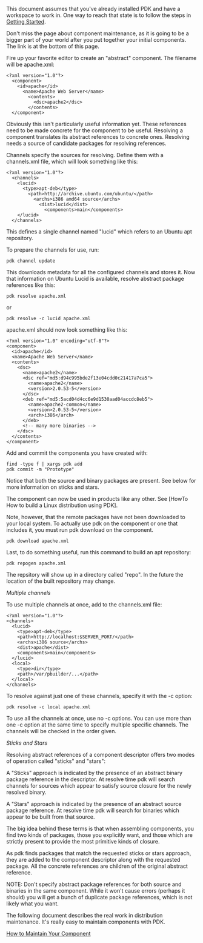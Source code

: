 This document assumes that you've already installed PDK and have a workspace to work in. One way to reach that state is to follow the steps in [Getting Started](GettingStarted.md).

Don't miss the page about component maintenance, as it is going to be a bigger part of your world after you put together your initial components. The link is at the bottom of this page. 

Fire up your favorite editor to create an "abstract" component. The filename will be apache.xml:


	
	<?xml version="1.0"?>
	  <component>
	    <id>apache</id>
	      <name>Apache Web Server</name>
	        <contents>
	          <dsc>apache2</dsc>
	        </contents>
	  </component>
	


Obviously this isn't particularly useful information yet. These references need to be made concrete for the component to be useful. Resolving a component translates its abstract references to concrete ones. Resolving needs a source of candidate packages for resolving references.

Channels specify the sources for resolving. Define them with a channels.xml file, which will look something like this:

	
	<?xml version="1.0"?>
	  <channels>
	    <lucid>
	      <type>apt-deb</type>
	        <path>http://archive.ubuntu.com/ubuntu/</path>
	          <archs>i386 amd64 source</archs>
	            <dist>lucid</dist>
	              <components>main</components>
	    </lucid>
	  </channels>
	

This defines a single channel named "lucid" which refers to an Ubuntu apt repository.

To prepare the channels for use, run:


	
	pdk channel update
	


This downloads metadata for all the configured channels and stores it. Now that information on Ubuntu Lucid is available, resolve abstract package references like this:


	
	pdk resolve apache.xml

or

	pdk resolve -c lucid apache.xml
	


apache.xml should now look something like this:


	
	<?xml version="1.0" encoding="utf-8"?>
	<component>
	  <id>apache</id>
	  <name>Apache Web Server</name>
	  <contents>
	    <dsc>
	      <name>apache2</name>
	      <dsc ref="md5:d94c995bde2f13e04cdd0c21417a7ca5">
	        <name>apache2</name>
	        <version>2.0.53-5</version>
	      </dsc>
	      <deb ref="md5:5acd04d4cc6e9d1530aad04accdc8eb5">
	        <name>apache2-common</name>
	        <version>2.0.53-5</version>
	        <arch>i386</arch>
	      </deb>
	      <!-- many more binaries -->
	    </dsc>
	  </contents>
	</component>
	

Add and commit the components you have created with:

	
	find -type f | xargs pdk add
	pdk commit -m "Prototype"
	

Notice that both the source and binary packages are present. See below for more information on sticks and stars.

The component can now be used in products like any other. See [HowTo How to build a Linux distribution using PDK].

Note, however, that the remote packages have not been downloaded to your local system. To actually use pdk on the component or one that includes it, you must run pdk download on the component.


	
	pdk download apache.xml
	


Last, to do something useful, run this command to build an apt repository:


	
	pdk repogen apache.xml
	


The repsitory will show up in a directory called "repo". In the future the location of the built repository may change.

*Multiple channels*

To use multiple channels at once, add to the channels.xml file:


	
	<?xml version="1.0"?>
	<channels>
	  <lucid>
	    <type>apt-deb</type>
	    <path>http://localhost:$SERVER_PORT/</path>
	    <archs>i386 source</archs>
	    <dist>apache</dist>
	    <components>main</components>
	  </lucid>
	  <local>
	    <type>dir</type>
	    <path>/var/pbuilder/...</path>
	  </local>
	</channels>
	


To resolve against just one of these channels, specify it with the -c option:


	
	pdk resolve -c local apache.xml
	


To use all the channels at once, use no -c options. You can use more than one -c option at the same time to specify multiple specific channels. The channels will be checked in the order given.

*Sticks and Stars*

Resolving abstract references of a component descriptor offers two modes of operation called "sticks" and "stars":

A "Sticks" approach is indicated by the presence of an abstract binary package reference in the descriptor. At resolve time pdk will search channels for sources which appear to satisfy source closure for the newly resolved binary. 

A "Stars" approach is indicated by the presence of an abstract source package reference. At resolve time pdk will search for binaries which appear to be built from that source. 

The big idea behind these terms is that when assembling components, you find two kinds of packages, those you explicitly want, and those which are strictly present to provide the most primitive kinds of closure.

As pdk finds packages that match the requested sticks or stars approach, they are added to the component descriptor along with the requested package. All the concrete references are children of the original abstract reference.

NOTE: Don't specify abstract package references for both source and binaries in the same component. While it won't cause errors (perhaps it should) you will get a bunch of duplicate package references, which is not likely what you want.

The following document describes the real work in distribution maintenance. It's really easy to maintain components with PDK.

[How to Maintain Your Component](MaintainComponent.md)
 
 
